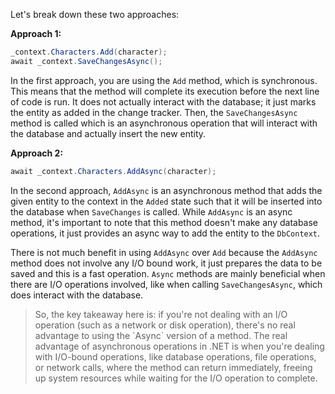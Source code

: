 Let's break down these two approaches:

**Approach 1:**

```csharp
_context.Characters.Add(character);
await _context.SaveChangesAsync();
```

In the first approach, you are using the `Add` method, which is synchronous. This means that the method will complete its execution before the next line of code is run. It does not actually interact with the database; it just marks the entity as added in the change tracker. Then, the `SaveChangesAsync` method is called which is an asynchronous operation that will interact with the database and actually insert the new entity.

**Approach 2:**

```csharp
await _context.Characters.AddAsync(character);
```

In the second approach, `AddAsync` is an asynchronous method that adds the given entity to the context in the `Added` state such that it will be inserted into the database when `SaveChanges` is called. While `AddAsync` is an async method, it's important to note that this method doesn't make any database operations, it just provides an async way to add the entity to the `DbContext`. 

There is not much benefit in using `AddAsync` over `Add` because the `AddAsync` method does not involve any I/O bound work, it just prepares the data to be saved and this is a fast operation. `Async` methods are mainly beneficial when there are I/O operations involved, like when calling `SaveChangesAsync`, which does interact with the database.

<blockquote class="callout">
    So, the key takeaway here is: if you're not dealing with an I/O operation (such as a network or disk operation), there's no real advantage to using the `Async` version of a method. The real advantage of asynchronous operations in .NET is when you're dealing with I/O-bound operations, like database operations, file operations, or network calls, where the method can return immediately, freeing up system resources while waiting for the I/O operation to complete.
</blockquote>
